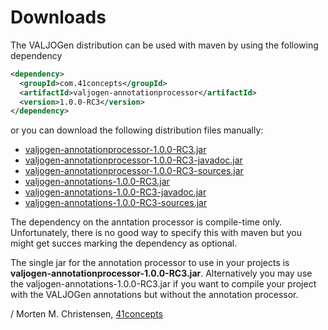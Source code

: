 <a name="jumbotron-start"/>

# Downloads

The VALJOGen distribution can be used with maven by using the following dependency

```Xml
<dependency>
  <groupId>com.41concepts</groupId>
  <artifactId>valjogen-annotationprocessor</artifactId>
  <version>1.0.0-RC3</version>
</dependency>
```

or you can download the following distribution files manually:

+ [valjogen-annotationprocessor-1.0.0-RC3.jar](http://search.maven.org/remotecontent?filepath=com/41concepts/valjogen-annotationprocessor/1.0.0-RC3/valjogen-annotationprocessor-1.0.0-RC3.jar)
+ [valjogen-annotationprocessor-1.0.0-RC3-javadoc.jar](http://search.maven.org/remotecontent?filepath=com/41concepts/valjogen-annotationprocessor/1.0.0-RC3/valjogen-annotationprocessor-1.0.0-RC3-javadoc.jar)
+ [valjogen-annotationprocessor-1.0.0-RC3-sources.jar](http://search.maven.org/remotecontent?filepath=com/41concepts/valjogen-annotationprocessor/1.0.0-RC3/valjogen-annotationprocessor-1.0.0-RC3-sources.jar)
+ [valjogen-annotations-1.0.0-RC3.jar](http://search.maven.org/remotecontent?filepath=com/41concepts/valjogen-annotations/1.0.0-RC3/valjogen-annotations-1.0.0-RC3.jar)
+ [valjogen-annotations-1.0.0-RC3-javadoc.jar](http://search.maven.org/remotecontent?filepath=com/41concepts/valjogen-annotations/1.0.0-RC3/valjogen-annotations-1.0.0-RC3-javadoc.jar)
+ [valjogen-annotations-1.0.0-RC3-sources.jar](http://search.maven.org/remotecontent?filepath=com/41concepts/valjogen-annotations/1.0.0-RC3/valjogen-annotations-1.0.0-RC3-javadoc.jar)

<a name="jumbotron-end"/>

The dependency on the anntation processor is compile-time only. Unfortunately, there is no good way to specify this with maven but you might get succes marking the dependency as optional.

The single jar for the annotation processor to use in your projects is **valjogen-annotationprocessor-1.0.0-RC3.jar**. Alternatively you may use the valjogen-annotations-1.0.0-RC3.jar if you want to compile your project with the VALJOGen annotations but without the annotation processor.

/ Morten M. Christensen, [41concepts](http://www.41concepts.com)